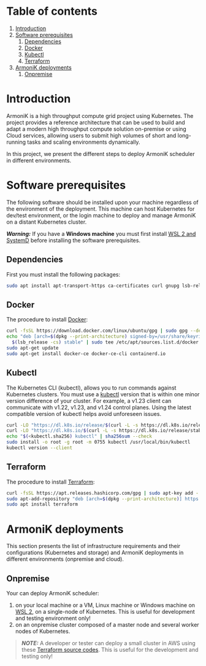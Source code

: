 # Table of contents

1. [Introduction](#introduction)
2. [Software prerequisites](#software-prerequisites)
    1. [Dependencies](#dependencies)
    2. [Docker](#docker)
    3. [Kubectl](#kubectl)
    4. [Terraform](#terraform)
3. [ArmoniK deployments](#armonik-deployments)
    1. [Onpremise](#onpremise)

# Introduction <a name="introduction"></a>

ArmoniK is a high throughput compute grid project using Kubernetes. The project provides a reference architecture that
can be used to build and adapt a modern high throughput compute solution on-premise or using Cloud services, allowing
users to submit high volumes of short and long-running tasks and scaling environments dynamically.

In this project, we present the different steps to deploy ArmoniK scheduler in different environments.

# Software prerequisites <a name="software-prerequisites"></a>

The following software should be installed upon your machine regardless of the environment of the deployment. This
machine can host Kubernetes for dev/test environment, or the login machine to deploy and manage ArmoniK on a distant
Kubernetes cluster.

***Warning:*** If you have a **Windows machine** you must first install [WSL 2 and SystemD](./docs/README.wsl2.md)
before installing the software prerequisites.

## Dependencies <a name="dependencies"></a>

First you must install the following packages:

```bash
sudo apt install apt-transport-https ca-certificates curl gnupg lsb-release jq
```

## Docker <a name="docker"></a>

The procedure to install [Docker](https://docs.docker.com/engine/install/ubuntu/):

```bash
curl -fsSL https://download.docker.com/linux/ubuntu/gpg | sudo gpg --dearmor -o /usr/share/keyrings/docker-archive-keyring.gpg
echo "deb [arch=$(dpkg --print-architecture) signed-by=/usr/share/keyrings/docker-archive-keyring.gpg] https://download.docker.com/linux/ubuntu \
  $(lsb_release -cs) stable" | sudo tee /etc/apt/sources.list.d/docker.list > /dev/null
sudo apt-get update
sudo apt-get install docker-ce docker-ce-cli containerd.io
```

## Kubectl <a name="kubectl"></a>

The Kubernetes CLI (kubectl), allows you to run commands against Kubernetes clusters. You must use
a [kubectl](https://kubernetes.io/docs/tasks/tools/install-kubectl-linux/) version that is within one minor version
difference of your cluster. For example, a v1.23 client can communicate with v1.22, v1.23, and v1.24 control planes.
Using the latest compatible version of kubectl helps avoid unforeseen issues.

```bash
curl -LO "https://dl.k8s.io/release/$(curl -L -s https://dl.k8s.io/release/stable.txt)/bin/linux/amd64/kubectl"
curl -LO "https://dl.k8s.io/$(curl -L -s https://dl.k8s.io/release/stable.txt)/bin/linux/amd64/kubectl.sha256"
echo "$(<kubectl.sha256) kubectl" | sha256sum --check
sudo install -o root -g root -m 0755 kubectl /usr/local/bin/kubectl
kubectl version --client
```

## Terraform <a name="terraform"></a>

The procedure to install [Terraform](https://www.terraform.io/docs/cli/install/apt.html):

```bash
curl -fsSL https://apt.releases.hashicorp.com/gpg | sudo apt-key add -
sudo apt-add-repository "deb [arch=$(dpkg --print-architecture)] https://apt.releases.hashicorp.com $(lsb_release -cs) main"
sudo apt install terraform
```

# ArmoniK deployments <a name="armonik-deployments"></a>

This section presents the list of infrastructure requirements and their configurations (Kubernetes and storage) and
ArmoniK deployments in different environments (onpremise and cloud).

## Onpremise <a name="onpremise"></a>

Your can deploy ArmoniK scheduler:

1. on your local machine or a VM, Linux machine or Windows machine on [WSL 2](./docs/README.wsl2.md), on a single-node
   of Kubernetes. This is useful for development and testing environment only!
2. on an onpremise cluster composed of a master node and several worker nodes of Kubernetes.

> **_NOTE:_** A developer or tester can deploy a small cluster in AWS using these [Terraform source codes](./utils/cluster-on-aws). This is useful for the development and testing only!




